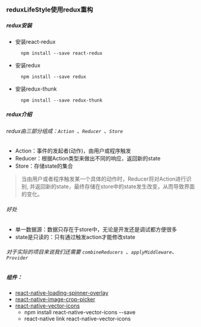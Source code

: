 ### reduxLifeStyle使用redux重构

##### redux安装
- 安装react-redux
		
		npm install --save react-redux
- 安装redux

		npm install --save redux
- 安装redux-thunk

		npm install --save redux-thunk
		
##### redux介绍
###### redux由三部分组成：`Action `、`Reducer `、`Store `
- Action：事件的发起者(动作)，由用户或程序触发
- Reducer：根据Action类型来做出不同的响应，返回新的state
- Store：存储state的集合

> 当由用户或者程序触发某一个具体的动作时，Reducer将对Action进行识别, 并返回新的state，最终存储在store中的state发生改变，从而导致界面的变化。

###### 好处
- 单一数据源：数据只存在于store中，无论是开发还是调试都方便很多
- state是只读的：只有通过触发action才能修改state

###### 对于实际的项目来说我们还需要 `combineReducers `、`applyMiddleware`、`Provider`

	
##### 组件：

- [react-native-loading-spinner-overlay](https://github.com/joinspontaneous/react-native-loading-spinner-overlay)
- [react-native-image-crop-picker](https://github.com/ivpusic/react-native-image-crop-picker)
- [react-native-vector-icons](https://github.com/oblador/react-native-vector-icons)
	- npm install react-native-vector-icons --save
	- react-native link react-native-vector-icons 